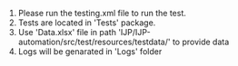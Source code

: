 
1. Please run the testing.xml file to run the test.
2. Tests are located in 'Tests' package.
3. Use 'Data.xlsx' file in path 'IJP/IJP-automation/src/test/resources/testdata/' to provide data
4. Logs will be genarated in 'Logs' folder

